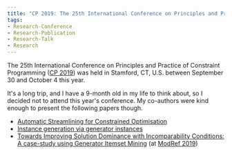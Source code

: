 ```yaml
---
title: "CP 2019: The 25th International Conference on Principles and Practice of Constraint Programming"
tags:
- Research-Conference
- Research-Publication
- Research-Talk
- Research
---
```



The 25th International Conference on Principles and Practice of Constraint Programming ([CP 2019](https://cp2019.a4cp.org)) was held in Stamford, CT, U.S. between September 30 and October 4 this year.

It's a long trip, and I have a 9-month old in my life to think about, so I decided not to attend this year's conference. My co-authors were kind enough to present the following papers though.

- [Automatic Streamlining for Constrained Optimisation](https://link.springer.com/chapter/10.1007/978-3-030-30048-7_22)
- [Instance generation via generator instances](https://link.springer.com/chapter/10.1007/978-3-030-30048-7_1)
- [Towards Improving Solution Dominance with Incomparability Conditions: A case-study using Generator Itemset Mining](https://modref.github.io/papers/ModRef2019_Towards%20Improving%20Solution%20Dominance%20with%20Incomparability%20Conditions%20A%20case-study%20using%20Generator%20Itemset%20Mining.pdf) (at [ModRef 2019](https://modref.github.io/ModRef2019.html))
